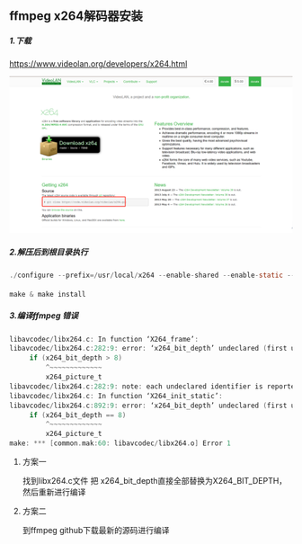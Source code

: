 ## ffmpeg x264解码器安装

##### 1.下载

https://www.videolan.org/developers/x264.html

![image-20230129095457971](../../../assets/image-20230129095457971.png)

#####  2.解压后到根目录执行

```c
./configure --prefix=/usr/local/x264 --enable-shared --enable-static --disable-opencl
    
make & make install
```

##### 3.编译ffmpeg 错误

```c
libavcodec/libx264.c: In function ‘X264_frame’:
libavcodec/libx264.c:282:9: error: ‘x264_bit_depth’ undeclared (first use in this function); did you mean ‘x264_picture_t’?
     if (x264_bit_depth > 8)
         ^~~~~~~~~~~~~~
         x264_picture_t
libavcodec/libx264.c:282:9: note: each undeclared identifier is reported only once for each function it appears in
libavcodec/libx264.c: In function ‘X264_init_static’:
libavcodec/libx264.c:892:9: error: ‘x264_bit_depth’ undeclared (first use in this function); did you mean ‘x264_picture_t’?
     if (x264_bit_depth == 8)
         ^~~~~~~~~~~~~~
         x264_picture_t
make: *** [common.mak:60: libavcodec/libx264.o] Error 1

```

1. 方案一

   找到libx264.c文件 把 x264_bit_depth直接全部替换为X264_BIT_DEPTH，然后重新进行编译

2. 方案二

   到ffmpeg github下载最新的源码进行编译

